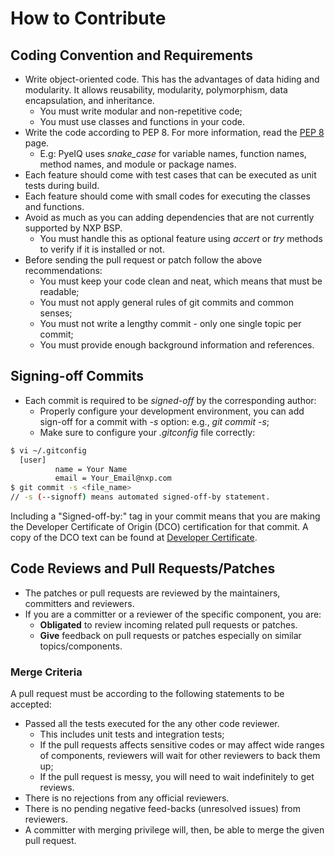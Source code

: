 # How to Contribute

## Coding Convention and Requirements

* Write object-oriented code. This has the advantages of data hiding and modularity. It allows reusability, modularity, polymorphism, data encapsulation, and inheritance.
  - You must write modular and non-repetitive code;
  - You must use classes and functions in your code.
* Write the code according to PEP 8. For more information, read the [PEP 8](https://www.python.org/dev/peps/pep-0008/) page.
  - E.g: PyeIQ uses *snake_case* for variable names, function names, method names, and module or package names.
* Each feature should come with test cases that can be executed as unit tests during build.
* Each feature should come with small codes for executing the classes and functions.
* Avoid as much as you can adding dependencies that are not currently supported by NXP BSP.
  - You must handle this as optional feature using _accert_ or _try_ methods to verify if it is installed or not.
* Before sending the pull request or patch follow the above recommendations:
  - You must keep your code clean and neat, which means that must be readable;
  - You must not apply general rules of git commits and common senses;
  - You must not write a lengthy commit - only one single topic per commit;
  - You must provide enough background information and references.

## Signing-off Commits

* Each commit is required to be *signed-off* by the corresponding author:
  - Properly configure your development environment, you can add sign-off for a
commit with *-s* option: e.g., *git commit -s*;
  - Make sure to configure your *.gitconfig* file correctly:
```bash
$ vi ~/.gitconfig
  [user]
          name = Your Name
          email = Your_Email@nxp.com
$ git commit -s <file_name>
// -s (--signoff) means automated signed-off-by statement.
```
Including a "Signed-off-by:" tag in your commit means that you are making the Developer Certificate of Origin (DCO) certification for that commit. A copy of the DCO text can be found at [Developer Certificate](https://developercertificate.org/).

## Code Reviews and Pull Requests/Patches

* The patches or pull requests are reviewed by the maintainers, committers and reviewers.
* If you are a committer or a reviewer of the specific component, you are:
  - **Obligated** to review incoming related pull requests or patches.
  - **Give** feedback on pull requests or patches especially on similar topics/components.

### Merge Criteria

A pull request must be according to the following statements to be accepted:
* Passed all the tests executed for the any other code reviewer.
  - This includes unit tests and integration tests;
  - If the pull requests affects sensitive codes or may affect wide ranges of
    components, reviewers will wait for other reviewers to back them up;
  - If the pull request is messy, you will need to wait indefinitely to get reviews.
* There is no rejections from any official reviewers.
* There is no pending negative feed-backs (unresolved issues) from reviewers.
* A committer with merging privilege will, then, be able to merge the given pull request.
